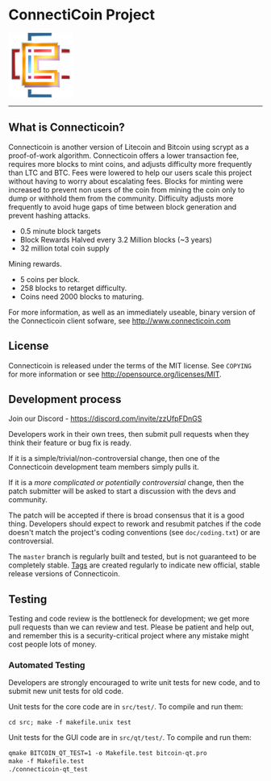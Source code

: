 ConnectiCoin Project
===================================== 
![](share/pixmaps/bitcoin128.png)
 
---------------- 
What is Connecticoin?
----------------

Connecticoin is another version of Litecoin and Bitcoin using scrypt as a proof-of-work algorithm.
Connecticoin offers a lower transaction fee, requires more blocks to mint coins, and adjusts difficulty more frequently than LTC and BTC.
Fees were lowered to help our users scale this project without having to worry about escalating fees.
Blocks for minting were increased to prevent non users of the coin from mining the coin only to dump or withhold them from the community.
Difficulty adjusts more frequently to avoid huge gaps of time between block generation and prevent hashing attacks. 
 - 0.5 minute block targets
 - Block Rewards Halved every 3.2 Million blocks (~3 years)
 - 32 million total coin supply

Mining rewards.
 - 5 coins per block. 
 - 258 blocks to retarget difficulty.
 - Coins need 2000 blocks to maturing.

For more information, as well as an immediately useable, binary version of
the Connecticoin client sofware, see http://www.connecticoin.com

License
-------

Connecticoin is released under the terms of the MIT license. See `COPYING` for more
information or see http://opensource.org/licenses/MIT.

Development process
-------------------

Join our Discord - https://discord.com/invite/zzUfpFDnGS

Developers work in their own trees, then submit pull requests when they think
their feature or bug fix is ready.

If it is a simple/trivial/non-controversial change, then one of the Connecticoin
development team members simply pulls it.

If it is a *more complicated or potentially controversial* change, then the patch
submitter will be asked to start a discussion with the devs and community.

The patch will be accepted if there is broad consensus that it is a good thing.
Developers should expect to rework and resubmit patches if the code doesn't
match the project's coding conventions (see `doc/coding.txt`) or are
controversial.

The `master` branch is regularly built and tested, but is not guaranteed to be
completely stable. [Tags](https://github.com/connecticoin/connecticoin/tags) are created
regularly to indicate new official, stable release versions of Connecticoin.

Testing
-------

Testing and code review is the bottleneck for development; we get more pull
requests than we can review and test. Please be patient and help out, and
remember this is a security-critical project where any mistake might cost people
lots of money.

### Automated Testing

Developers are strongly encouraged to write unit tests for new code, and to
submit new unit tests for old code.

Unit tests for the core code are in `src/test/`. To compile and run them:

    cd src; make -f makefile.unix test

Unit tests for the GUI code are in `src/qt/test/`. To compile and run them:

    qmake BITCOIN_QT_TEST=1 -o Makefile.test bitcoin-qt.pro
    make -f Makefile.test
    ./connecticoin-qt_test
